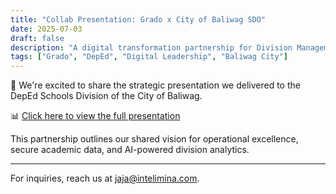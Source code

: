 ```yaml
---
title: "Collab Presentation: Grado x City of Baliwag SDO"
date: 2025-07-03
draft: false
description: "A digital transformation partnership for Division Management in Baliwag"
tags: ["Grado", "DepEd", "Digital Leadership", "Baliwag City"]
---
```


🎉 We're excited to share the strategic presentation we delivered to the DepEd Schools Division of the City of Baliwag.

📊 [Click here to view the full presentation](../grado-sdo-collab.html)

This partnership outlines our shared vision for operational excellence, secure academic data, and AI-powered division analytics.

---
For inquiries, reach us at [jaja@intelimina.com](mailto:jaja@intelimina.com).
